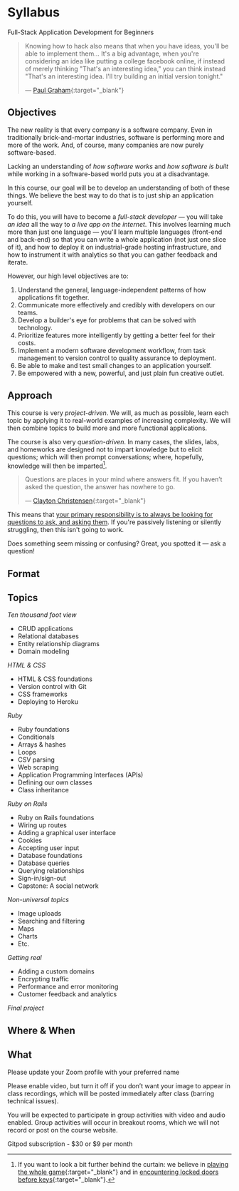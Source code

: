 # Syllabus

<p class="lead font-italic">Full-Stack Application Development for Beginners</p>

> Knowing how to hack also means that when you have ideas, you'll be able to implement them... It's a big advantage, when you're considering an idea like putting a college facebook online, if instead of merely thinking "That's an interesting idea," you can think instead "That's an interesting idea. I'll try building an initial version tonight."
>
> — [Paul Graham](http://paulgraham.com/startupideas.html){:target="_blank"}

## Objectives

The new reality is that every company is a software company. Even in traditionally brick-and-mortar industries, software is performing more and more of the work. And, of course, many companies are now purely software-based.

Lacking an understanding of _how software works_ and _how software is built_ while working in a software-based world puts you at a disadvantage.

In this course, our goal will be to develop an understanding of both of these things. We believe the best way to do that is to just ship an application yourself.

To do this, you will have to become a _full-stack developer_ — you will take _an idea_ all the way to _a live app on the internet_. This involves learning much more than just one language — you'll learn multiple languages (front-end and back-end) so that you can write a whole application (not just one slice of it), and how to deploy it on industrial-grade hosting infrastructure, and how to instrument it with analytics so that you can gather feedback and iterate.

However, our high level objectives are to:

 1. Understand the general, language-independent patterns of how applications fit together.
 2. Communicate more effectively and credibly with developers on our teams.
 3. Develop a builder's eye for problems that can be solved with technology.
 4. Prioritize features more intelligently by getting a better feel for their costs.
 5. Implement a modern software development workflow, from task management to version control to quality assurance to deployment.
 6. Be able to make and test small changes to an application yourself.
 7. Be empowered with a new, powerful, and just plain fun creative outlet.

## Approach

This course is very _project-driven_. We will, as much as possible, learn each topic by applying it to real-world examples of increasing complexity. We will then combine topics to build more and more functional applications.

The course is also very _question-driven_. In many cases, the slides, labs, and homeworks are designed not to impart knowledge but to elicit questions; which will then prompt conversations; where, hopefully, knowledge will then be imparted[^behind_the_curtain].

> Questions are places in your mind where answers fit. If you haven’t asked the question, the answer has nowhere to go.
>
> — [Clayton Christensen](https://twitter.com/claychristensen/status/231411154050748416?s=20){:target="_blank"}

This means that <u>your primary responsibility is to always be looking for questions to ask, and asking them</u>. If you're passively listening or silently struggling, then this isn't going to work.

Does something seem missing or confusing? Great, you spotted it — ask a question!

[^behind_the_curtain]: If you want to look a bit further behind the curtain: we believe in [playing the whole game](https://www.gse.harvard.edu/news/uk/09/01/education-bat-seven-principles-educators){:target="_blank"} and in [encountering locked doors before keys](https://mkremins.github.io/blog/doors-headaches-intellectual-need/){:target="_blank"}.

## Format





## Topics

_Ten thousand foot view_

 - CRUD applications
 - Relational databases
 - Entity relationship diagrams
 - Domain modeling

_HTML & CSS_

 - HTML & CSS foundations
 - Version control with Git
 - CSS frameworks
 - Deploying to Heroku

_Ruby_

 - Ruby foundations
 - Conditionals
 - Arrays & hashes
 - Loops
 - CSV parsing
 - Web scraping
 - Application Programming Interfaces (APIs)
 - Defining our own classes
 - Class inheritance

_Ruby on Rails_

 - Ruby on Rails foundations
 - Wiring up routes
 - Adding a graphical user interface
 - Cookies
 - Accepting user input
 - Database foundations
 - Database queries
 - Querying relationships
 - Sign-in/sign-out
 - Capstone: A social network

_Non-universal topics_

 - Image uploads
 - Searching and filtering
 - Maps
 - Charts
 - Etc.

_Getting real_

 - Adding a custom domains
 - Encrypting traffic
 - Performance and error monitoring
 - Customer feedback and analytics

_Final project_



## Where & When





## What



Please update your Zoom profile with your preferred name

Please enable video, but turn it off if you don’t want your image to appear in class recordings, which will be posted immediately after class (barring technical issues).

You will be expected to participate in group activities with video and audio enabled. Group activities will occur in breakout rooms, which we will not record or post on the course website.

Gitpod subscription - $30 or $9 per month
